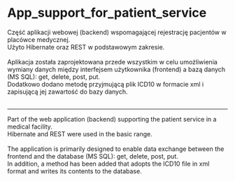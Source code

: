 # App_support_for_patient_service
Część aplikacji webowej (backend) wspomagającej rejestrację pacjentów w placówce medycznej. <br />
Użyto Hibernate oraz REST w podstawowym zakresie.<br /><br />
Aplikacja została zaprojektowana przede wszystkim w celu umożliwienia wymiany danych między interfejsem użytkownika (frontend)
a bazą danych (MS SQL): get, delete, post, put.<br />
Dodatkowo dodano metodę przyjmującą plik ICD10 w formacie xml i zapisującą jej zawartość do bazy danych.<br /><br />

-------------------
Part of the web application (backend) supporting the patient service in a medical facility.<br />
Hibernate and REST were used in the basic range.<br /><br />
The application is primarily designed to enable data exchange between the frontend and the database (MS SQL): get, delete, post, put.<br />
In addition, a method has been added that adopts the ICD10 file in xml format and writes its contents to the database.
